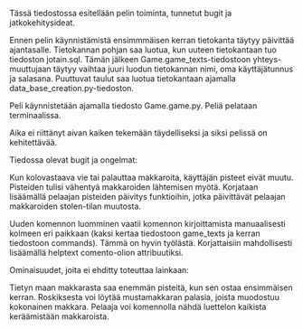 Tässä tiedostossa esitellään pelin toiminta, tunnetut bugit ja jatkokehitysideat.

Ennen pelin käynnistämistä ensimmmäisen kerran tietokanta täytyy päivittää ajantasalle. Tietokannan pohjan saa luotua, kun uuteen tietokantaan tuo tiedoston jotain.sql.
Tämän jälkeen Game.game_texts-tiedostoon yhteys-muuttujaan täytyy vaihtaa juuri luodun tietokannan nimi, oma käyttäjätunnus ja salasana.
Puuttuvat taulut saa luotua tietokantaan ajamalla data_base_creation.py-tiedoston.

Peli käynnistetään ajamalla tiedosto Game.game.py. 
Peliä pelataan terminaalissa.


Aika ei riittänyt aivan kaiken tekemään täydelliseksi ja siksi pelissä on kehitettävää.

Tiedossa olevat bugit ja ongelmat:

Kun kolovastaava vie tai palauttaa makkaroita, käyttäjän pisteet eivät muutu. Pisteiden tulisi vähentyä makkaroiden lähtemisen myötä.
Korjataan lisäämällä pelaajan pisteiden päivitys funktioihin, jotka päivittävät pelaajan makkaroiden stolen-tilan muutosta.

Uuden komennon luomminen vaatii komennon kirjoittamista manuaalisesti kolmeen eri paikkaan (kaksi kertaa tiedostoon game_texts ja kerran tiedostoon commands).
Tämmä on hyvin työlästä.
Korjattaisiin mahdollisesti lisäämällä helptext comento-olion attribuutiksi. 


Ominaisuudet, joita ei ehditty toteuttaa lainkaan:

Tietyn maan makkarasta saa enemmän pisteitä, kun sen ostaa ensimmäisen kerran.
Roskiksesta voi löytää mustamakkaran palasia, joista muodostuu kokonainen makkara.
Pelaaja voi komennolla nähdä luettelon kaikista keräämistään makkaroista.
